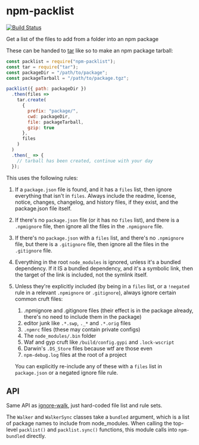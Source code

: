 # npm-packlist

[![Build Status](https://travis-ci.com/npm/npm-packlist.svg?token=hHeDp9pQmz9kvsgRNVHy&branch=master)](https://travis-ci.com/npm/npm-packlist)

Get a list of the files to add from a folder into an npm package

These can be handed to [tar](http://npm.im/tar) like so to make an npm
package tarball:

```js
const packlist = require("npm-packlist");
const tar = require("tar");
const packageDir = "/path/to/package";
const packageTarball = "/path/to/package.tgz";

packlist({ path: packageDir })
  .then(files =>
    tar.create(
      {
        prefix: "package/",
        cwd: packageDir,
        file: packageTarball,
        gzip: true
      },
      files
    )
  )
  .then(_ => {
    // tarball has been created, continue with your day
  });
```

This uses the following rules:

1. If a `package.json` file is found, and it has a `files` list,
   then ignore everything that isn't in `files`. Always include the
   readme, license, notice, changes, changelog, and history files, if
   they exist, and the package.json file itself.
2. If there's no `package.json` file (or it has no `files` list), and
   there is a `.npmignore` file, then ignore all the files in the
   `.npmignore` file.
3. If there's no `package.json` with a `files` list, and there's no
   `.npmignore` file, but there is a `.gitignore` file, then ignore
   all the files in the `.gitignore` file.
4. Everything in the root `node_modules` is ignored, unless it's a
   bundled dependency. If it IS a bundled dependency, and it's a
   symbolic link, then the target of the link is included, not the
   symlink itself.
5. Unless they're explicitly included (by being in a `files` list, or
   a `!negated` rule in a relevant `.npmignore` or `.gitignore`),
   always ignore certain common cruft files:

   1. .npmignore and .gitignore files (their effect is in the package
      already, there's no need to include them in the package)
   2. editor junk like `.*.swp`, `._*` and `.*.orig` files
   3. `.npmrc` files (these may contain private configs)
   4. The `node_modules/.bin` folder
   5. Waf and gyp cruft like `/build/config.gypi` and `.lock-wscript`
   6. Darwin's `.DS_Store` files because wtf are those even
   7. `npm-debug.log` files at the root of a project

   You can explicitly re-include any of these with a `files` list in
   `package.json` or a negated ignore file rule.

## API

Same API as [ignore-walk](http://npm.im/ignore-walk), just hard-coded
file list and rule sets.

The `Walker` and `WalkerSync` classes take a `bundled` argument, which
is a list of package names to include from node_modules. When calling
the top-level `packlist()` and `packlist.sync()` functions, this
module calls into `npm-bundled` directly.
